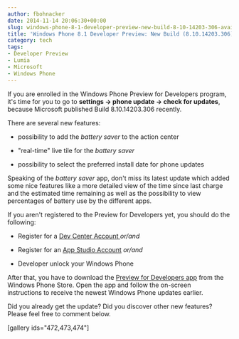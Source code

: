 ```yaml
---
author: fbohnacker
date: 2014-11-14 20:06:30+00:00
slug: windows-phone-8-1-developer-preview-new-build-8-10-14203-306-available
title: 'Windows Phone 8.1 Developer Preview: New Build (8.10.14203.306) available'
category: tech
tags:
- Developer Preview
- Lumia
- Microsoft
- Windows Phone
---
```

If you are enrolled in the Windows Phone Preview for Developers program, it's time for you to go to **settings -> phone update -> check for updates**, because Microsoft published Build 8.10.14203.306 recently.

There are several new features:



  * possibility to add the _battery saver_ to the action center

  * "real-time" live tile for the _battery saver_

  * possibility to select the preferred install date for phone updates


Speaking of the _battery saver_ app, don't miss its latest update which added some nice features like a more detailed view of the time since last charge and the estimated time remaining as well as the possibility to view percentages of battery use by the different apps.

If you aren't registered to the Preview for Developers yet, you should do the following:



  * Register for a [Dev Center Account ](http://dev.windows.com/en-us/join)_or/and_

  * Register for an [App Studio Account](https://appstudio.windows.com/en-us) _or/and_

  * Developer unlock your Windows Phone


After that, you have to download the [Preview for Developers app](http://www.windowsphone.com/de-de/store/app/preview-for-developers/178ac8a1-6519-4a0b-960c-038393741e96) from the Windows Phone Store. Open the app and follow the on-screen instructions to receive the newest Windows Phone updates earlier.

Did you already get the update? Did you discover other new features? Please feel free to comment below.

[gallery ids="472,473,474"]
